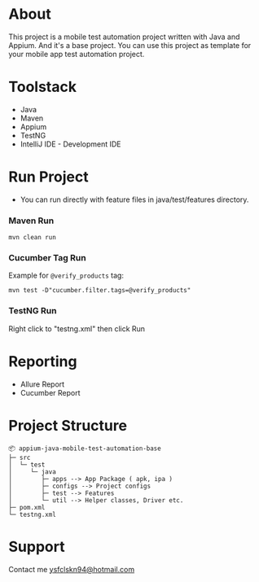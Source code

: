 # About
This project is a mobile test automation project written with Java and Appium. And it's a base project. You can use this project as template for your mobile app test automation project.

# Toolstack
- Java
- Maven
- Appium
- TestNG
- IntelliJ IDE - Development IDE

# Run Project

- You can run directly with feature files in java/test/features directory.

### Maven Run

```
mvn clean run
```

### Cucumber Tag Run

Example for `@verify_products` tag:
```
mvn test -D"cucumber.filter.tags=@verify_products"
```

### TestNG Run

Right click to "testng.xml" then click Run

# Reporting

- Allure Report
- Cucumber Report

# Project Structure
```
📦 appium-java-mobile-test-automation-base
├─ src
│  └─ test
│     └─ java
│        ├─ apps --> App Package ( apk, ipa )
│        ├─ configs --> Project configs
│        ├─ test --> Features
│        └─ util --> Helper classes, Driver etc.
├─ pom.xml
└─ testng.xml
```
# Support

Contact me ysfclskn94@hotmail.com
